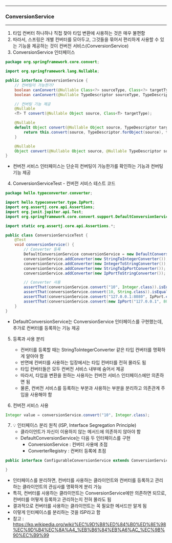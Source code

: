 -----
### ConversionService
-----
1. 타입 컨버터 하나하나 직접 찾아 타입 변환에 사용하는 것은 매우 불편함
2. 따라서, 스프링은 개별 컨버터를 모아두고, 그것들을 묶어서 편리하게 사용할 수 있는 기능을 제공하는 것이 컨버전 서비스(ConversionService)
3. ConversionService 인터페이스
```java
package org.springframework.core.convert;

import org.springframework.lang.Nullable;

public interface ConversionService {
    // 컨버팅이 가능한가?
    boolean canConvert(@Nullable Class<?> sourceType, Class<?> targetType);
    boolean canConvert(@Nullable TypeDescriptor sourceType, TypeDescriptor targetType);

    // 컨버팅 기능 제공
    @Nullable
    <T> T convert(@Nullable Object source, Class<T> targetType);

    @Nullable
    default Object convert(@Nullable Object source, TypeDescriptor targetType) {
        return this.convert(source, TypeDescriptor.forObject(source), targetType);
    }

    @Nullable
    Object convert(@Nullable Object source, @Nullable TypeDescriptor sourceType, TypeDescriptor targetType);
}
```
  - 컨버전 서비스 인터페이스는 단순히 컨버팅이 가능한가를 확인하는 기능과 컨버팅 기능 제공

4. ConversionServiceTest - 컨버전 서비스 테스트 코드
```java
package hello.typeconverter.converter;

import hello.typeconverter.type.IpPort;
import org.assertj.core.api.Assertions;
import org.junit.jupiter.api.Test;
import org.springframework.core.convert.support.DefaultConversionService;

import static org.assertj.core.api.Assertions.*;

public class ConversionServiceTest {
    @Test
    void conversionService() {
        // Converter 등록
        DefaultConversionService conversionService = new DefaultConversionService();
        conversionService.addConverter(new StringToIntegerConverter());
        conversionService.addConverter(new IntegerToStringConverter());
        conversionService.addConverter(new StringToIpPortConverter());
        conversionService.addConverter(new IpPortToStringConverter());

        // Converter 사용
        assertThat(conversionService.convert("10", Integer.class)).isEqualTo(10);
        assertThat(conversionService.convert(10, String.class)).isEqualTo("10");
        assertThat(conversionService.convert("127.0.0.1:8080", IpPort.class)).isEqualTo(new IpPort("127.0.0.1", 8080));
        assertThat(conversionService.convert(new IpPort("127.0.0.1", 8080), String.class)).isEqualTo("127.0.0.1:8080");
    }
}
```
  - DefaultConversionService는 ConversionService 인터페이스를 구현했는데, 추가로 컨버터를 등록하는 기능 제공

5. 등록과 사용 분리
   - 컨버터를 등록할 때는 StringToIntegerConverter 같은 타입 컨버터를 명확하게 알아야 함
   - 반면에 컨버터를 사용하는 입장에서는 타입 컨버터를 전혀 몰라도 됨
   - 타입 컨버터들은 모두 컨버전 서비스 내부에 숨어서 제공
   - 따라서, 타입을 변환을 원하는 사용자는 컨버전 서비스 인터페이스에만 의존하면 됨
   - 물론, 컨버전 서비스를 등록하는 부분과 사용하는 부분을 분리하고 의존관계 주입을 사용해야 함

6. 컨버전 서비스 사용
```java
Integer value = conversionService.convert("10", Integer.class);
```

7. 💡 인터페이스 분리 원칙 (ISP, Interface Segregation Principle)
   - 클라이언트가 자신이 이용하지 않는 메서드에 의존하지 않아야 함
   - DefaultConversionService는 다음 두 인터페이스를 구현
     + ConversionService : 컨버터 사용에 초점
     + ConverterRegistry : 컨버터 등록에 초점
```java
public interface ConfigurableConversionService extends ConversionService, ConverterRegistry {

}
```
   - 인터페이스를 분리하면, 컨버터를 사용하는 클라이언트와 컨버터를 등록하고 관리하는 클라이언트의 관심사를 명확하게 분리 가능
   - 특히, 컨버터를 사용하는 클라이언트는 ConversionService에만 의존하면 되므로, 컨버터를 어떻게 등록하고 관리하는지 전혀 몰라도 됨
   - 결과적으로 컨버터를 사용하는 클라이언트는 꼭 필요한 메서드만 알게 됨
   - 이렇게 인터페이스를 분리하는 것을 ISP라고 함
   - 참고 : https://ko.wikipedia.org/wiki/%EC%9D%B8%ED%84%B0%ED%8E%98%EC%9D%B4%EC%8A%A4_%EB%B6%84%EB%A6%AC_%EC%9B%90%EC%B9%99
